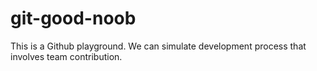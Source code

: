 # git-good-noob

This is a Github playground. We can simulate development process that involves team contribution.


